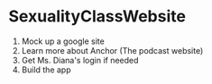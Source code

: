 # SexualityClassWebsite

1. Mock up a google site
2. Learn more about Anchor (The podcast website)
3. Get Ms. Diana's login if needed
4. Build the app
